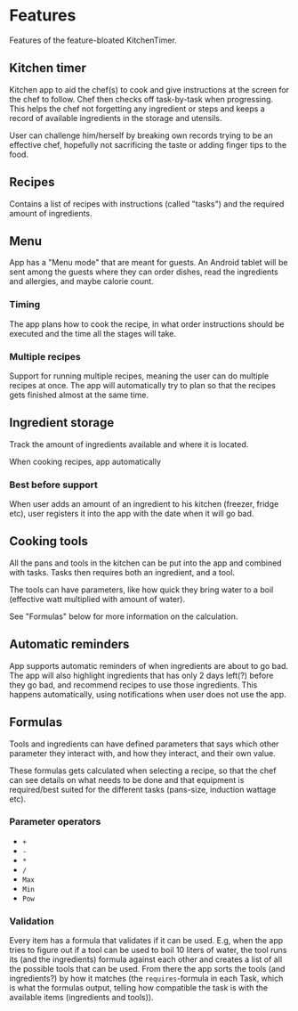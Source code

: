 # Features
Features of the feature-bloated KitchenTimer.

## Kitchen timer
Kitchen app to aid the chef(s) to cook and give instructions at the screen for the chef to follow.
Chef then checks off task-by-task when progressing. This helps the chef not forgetting any ingredient or steps
and keeps a record of available ingredients in the storage and utensils.

User can challenge him/herself by breaking own records trying to be an effective chef, hopefully not sacrificing
the taste or adding finger tips to the food.

## Recipes
Contains a list of recipes with instructions (called "tasks") and the required amount of ingredients.

## Menu
App has a "Menu mode" that are meant for guests. An Android tablet will be sent among the guests where they can order
dishes, read the ingredients and allergies, and maybe calorie count.

### Timing
The app plans how to cook the recipe, in what order instructions should be executed and the time all the stages will take.

### Multiple recipes
Support for running multiple recipes, meaning the user can do multiple recipes at once. The app will automatically try
to plan so that the recipes gets finished almost at the same time.

## Ingredient storage
Track the amount of ingredients available and where it is located.

When cooking recipes, app automatically 

### Best before support
When user adds an amount of an ingredient to his kitchen (freezer, fridge etc), user registers it into the app
with the date when it will go bad.

## Cooking tools
All the pans and tools in the kitchen can be put into the app and combined with tasks. Tasks then requires both
an ingredient, and a tool.

The tools can have parameters, like how quick they bring water to a boil (effective watt multiplied with amount of
water).

See "Formulas" below for more information on the calculation.

## Automatic reminders
App supports automatic reminders of when ingredients are about to go bad. The app will also highlight ingredients that
has only 2 days left(?) before they go bad, and recommend recipes to use those ingredients. This happens automatically,
using notifications when user does not use the app.

## Formulas
Tools and ingredients can have defined parameters that says which other parameter they interact with, and how they
interact, and their own value.

These formulas gets calculated when selecting a recipe, so that the chef can see details on what needs to be done
and that equipment is required/best suited for the different tasks (pans-size, induction wattage etc).

### Parameter operators
- `+`
- `-`
- `*`
- `/`
- `Max`
- `Min`
- `Pow`

### Validation
Every item has a formula that validates if it can be used. E.g, when the app tries to figure out if a tool can be used
to boil 10 liters of water, the tool runs its (and the ingredients) formula against each other and creates a
list of all the possible tools that can be used. From there the app sorts the tools (and ingredients?) by how it
matches (the `requires`-formula in each Task, which is what the formulas output, telling how compatible the task is with
the available items (ingredients and tools)).

